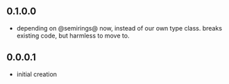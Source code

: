 0.1.0.0
-------
- depending on @semirings@ now, instead of our own type class. breaks existing
  code, but harmless to move to.

0.0.0.1
-------
- initial creation
